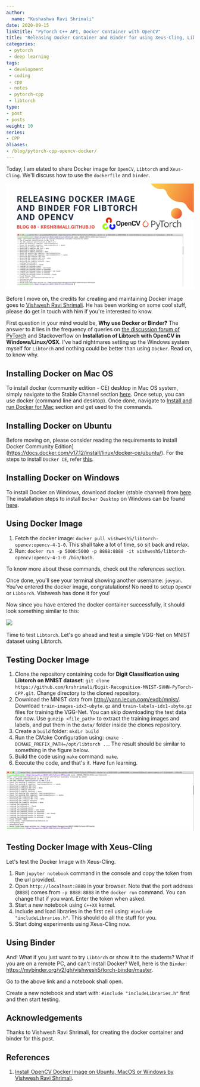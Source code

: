 ```yaml
---
author:
  name: "Kushashwa Ravi Shrimali"
date: 2020-09-15
linktitle: "PyTorch C++ API, Docker Container with OpenCV"
title: "Releasing Docker Container and Binder for using Xeus-Cling, Libtorch and OpenCV in C++"
categories:
 - pytorch
 - deep learning
tags:
 - development
 - coding
 - cpp
 - notes
 - pytorch-cpp
 - libtorch
type:
- post
- posts
weight: 10
series:
- CPP
aliases:
- /blog/pytorch-cpp-opencv-docker/
---
```


Today, I am elated to share Docker image for `OpenCV`, `Libtorch` and `Xeus-Cling`. We'll discuss how to use the `dockerfile` and `binder`.

![](https://raw.githubusercontent.com/krshrimali/blog/main/assets/cover-images/Cover-Docker-Binder.jpg)

Before I move on, the credits for creating and maintaining Docker image goes to [Vishwesh Ravi Shrimali](https://github.com/vishwesh5). He has been working on some cool stuff, please do get in touch with him if you're interested to know.

First question in your mind would be, **Why use Docker or Binder?** The answer to it lies in the frequency of queries on [the discussion forum of PyTorch](http://www.discuss.pytorch.org) and Stackoverflow on **Installation of Libtorch with OpenCV in Windows/Linux/OSX**. I've had nightmares setting up the Windows system myself for `Libtorch` and nothing could be better than using `Docker`. Read on, to know why.

## Installing Docker on Mac OS

To install docker (community edition - CE) desktop in Mac OS system, simply navigate to the Stable Channel section [here](https://docs.docker.com/v17.12/docker-for-mac/install/#download-docker-for-mac). Once setup, you can use docker (command line and desktop). Once done, navigate to [Install and run Docker for Mac](https://docs.docker.com/v17.12/docker-for-mac/install/#install-and-run-docker-for-mac) section and get used to the commands.

## Installing Docker on Ubuntu

Before moving on, please consider reading the requirements to install Docker Community Edition](https://docs.docker.com/v17.12/install/linux/docker-ce/ubuntu/). For the steps to install `Docker CE`, refer [this](https://docs.docker.com/v17.12/install/linux/docker-ce/ubuntu/#install-docker-ce-1).

## Installing Docker on Windows

To install Docker on Windows, download docker (stable channel) from [here](https://docs.docker.com/v17.12/docker-for-windows/install/#download-docker-for-windows). The installation steps to install `Docker Desktop` on Windows can be found [here](https://docs.docker.com/v17.12/docker-for-windows/install/#install-docker-for-windows-desktop-app).

## Using Docker Image 

1. Fetch the docker image: `docker pull vishwesh5/libtorch-opencv:opencv-4-1-0`. This shall take a lot of time, so sit back and relax.
2. Run: `docker run -p 5000:5000 -p 8888:8888 -it vishwesh5/libtorch-opencv:opencv-4-1-0 /bin/bash`.

To know more about these commands, check out the references section.

Once done, you'll see your terminal showing another username: `jovyan`. You've entered the docker image, congratulations! No need to setup `OpenCV` or `Libtorch`. Vishwesh has done it for you!

Now since you have entered the docker container successfully, it should look something similar to this:

<img src="/assets/Docker-Image-1.png"/>

Time to test `Libtorch`. Let's go ahead and test a simple VGG-Net on MNIST dataset using Libtorch.

## Testing Docker Image

1. Clone the repository containing code for **Digit Classification using Libtorch on MNIST dataset**: `git clone https://github.com/krshrimali/Digit-Recognition-MNIST-SVHN-PyTorch-CPP.git`. Change directory to the cloned repository. 
2. Download the MNIST data from http://yann.lecun.com/exdb/mnist/. Download `train-images-idx3-ubyte.gz` and `train-labels-idx1-ubyte.gz` files for training the VGG-Net. You can skip downloading the test data for now. Use `gunzip <file_path>` to extract the training images and labels, and put them in the `data/` folder inside the clones repository.
3. Create a `build` folder: `mkdir build`
4. Run the CMake Configuration using: `cmake -DCMAKE_PREFIX_PATH=/opt/libtorch ..`. The result should be similar to something in the figure below.
5. Build the code using `make` command: `make`.
6. Execute the code, and that's it. Have fun learning.

![](https://raw.githubusercontent.com/krshrimali/blog/main/assets/blogs/Docker-Image-2.png)

## Testing Docker Image with Xeus-Cling

Let's test the Docker Image with Xeus-Cling.

1. Run `jupyter notebook` command in the console and copy the token from the url provided.
2. Open `http://localhost:8888` in your browser. Note that the port address (`8888`) comes from `-p 8888:8888` in the `docker run` command. You can change that if you want. Enter the token when asked.
3. Start a new notebook using `C++XX` kernel.
4. Include and load libraries in the first cell using: `#include "includeLibraries.h"`. This should do all the stuff for you.
5. Start doing experiments using Xeus-Cling now.

## Using Binder

And! What if you just want to try `Libtorch` or show it to the students? What if you are on a remote PC, and can't install Docker? Well, here is the `Binder`: https://mybinder.org/v2/gh/vishwesh5/torch-binder/master.

Go to the above link and a notebook shall open. 

Create a new notebook and start with: `#include "includeLibraries.h"` first and then start testing.

## Acknowledgements

Thanks to Vishwesh Ravi Shrimali, for creating the docker container and binder for this post.

## References

1. [Install OpenCV Docker Image on Ubuntu, MacOS or Windows by Vishwesh Ravi Shrimali](https://www.learnopencv.com/install-opencv-docker-image-ubuntu-macos-windows).
